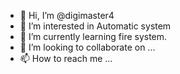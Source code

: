 - 👋 Hi, I’m @digimaster4
- 👀 I’m interested in Automatic system 
- 🌱 I’m currently learning fire system.
- 💞️ I’m looking to collaborate on ...
- 📫 How to reach me ...

<!---
digimaster4/digimaster4 is a ✨ special ✨ repository because its `README.md` (this file) appears on your GitHub profile.
You can click the Preview link to take a look at your changes.
--->
